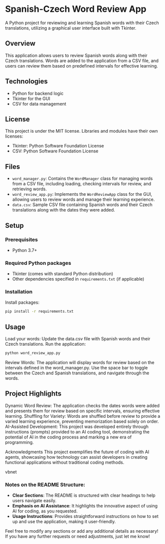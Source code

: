 # Spanish-Czech Word Review App

A Python project for reviewing and learning Spanish words with their Czech translations, utilizing a graphical user interface built with Tkinter.

## Overview
This application allows users to review Spanish words along with their Czech translations. Words are added to the application from a CSV file, and users can review them based on predefined intervals for effective learning.

## Technologies
- Python for backend logic
- Tkinter for the GUI
- CSV for data management

## License
This project is under the MIT license. Libraries and modules have their own licenses:

- Tkinter: Python Software Foundation License
- CSV: Python Software Foundation License

## Files
- `word_manager.py`: Contains the `WordManager` class for managing words from a CSV file, including loading, checking intervals for review, and retrieving words.
- `word_review_app.py`: Implements the `WordReviewApp` class for the GUI, allowing users to review words and manage their learning experience.
- `data.csv`: Sample CSV file containing Spanish words and their Czech translations along with the dates they were added.

## Setup

### Prerequisites
- Python 3.7+

### Required Python packages
- Tkinter (comes with standard Python distribution)
- Other dependencies specified in `requirements.txt` (if applicable)

### Installation
Install packages:
```bash
pip install -r requirements.txt
```
## Usage
Load your words: Update the data.csv file with Spanish words and their Czech translations.
Run the application:
```bash
python word_review_app.py
```
Review Words: The application will display words for review based on the intervals defined in the word_manager.py. Use the space bar to toggle between the Czech and Spanish translations, and navigate through the words.

## Project Highlights
Dynamic Word Review: The application checks the dates words were added and presents them for review based on specific intervals, ensuring effective learning.
Shuffling for Variety: Words are shuffled before review to provide a varied learning experience, preventing memorization based solely on order.
AI-Assisted Development: This project was developed entirely through instructions (prompts) provided to an AI coding tool, demonstrating the potential of AI in the coding process and marking a new era of programming.

Acknowledgments
This project exemplifies the future of coding with AI agents, showcasing how technology can assist developers in creating functional applications without traditional coding methods.

vbnet

### Notes on the README Structure:
- **Clear Sections**: The README is structured with clear headings to help users navigate easily.
- **Emphasis on AI Assistance**: It highlights the innovative aspect of using AI for coding, as you requested.
- **Usage Instructions**: Provides straightforward instructions on how to set up and use the application, making it user-friendly.

Feel free to modify any sections or add any additional details as necessary! If you have any further requests or need adjustments, just let me know!
